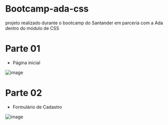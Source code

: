 # Bootcamp-ada-css
projeto realizado durante o bootcamp do Santander em parceria com a Ada dentro do módulo de CSS

# Parte 01
- Página inicial

![image](https://github.com/jeniffermarcondes/bootcamp-ada-css/assets/86030463/632f5db0-7bf0-4f01-a21f-42a201584a19)

# Parte 02
- Formulário de Cadastro

![image](https://github.com/jeniffermarcondes/bootcamp-ada-css/assets/86030463/69751eaf-7752-441f-87e4-f60c7923c0b4)

